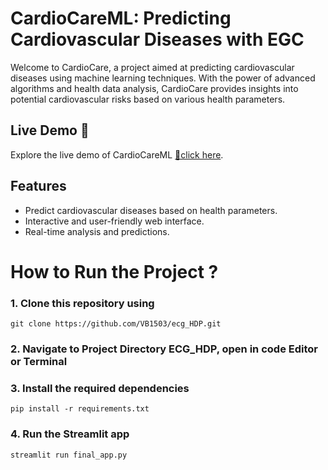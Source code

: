 # CardioCareML: Predicting Cardiovascular Diseases with EGC

Welcome to CardioCare, a project aimed at predicting cardiovascular diseases using machine learning techniques. With the power of advanced algorithms and health data analysis, CardioCare provides insights into potential cardiovascular risks based on various health parameters.

## Live Demo 🚀

Explore the live demo of CardioCareML [🚩click here](https://cardiocareml.onrender.com/).

## Features

- Predict cardiovascular diseases based on health parameters.
- Interactive and user-friendly web interface.
- Real-time analysis and predictions.

# How to Run the Project ?

### 1. Clone this repository using 
```shell
git clone https://github.com/VB1503/ecg_HDP.git
```
### 2. Navigate to Project Directory ECG_HDP, open in code Editor or Terminal

### 3. Install the required dependencies
```shell
pip install -r requirements.txt
```
### 4. Run the Streamlit app
```shell
streamlit run final_app.py
```

